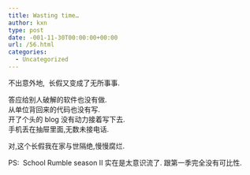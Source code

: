 ```yaml
---
title: Wasting time…
author: kxn
type: post
date: -001-11-30T00:00:00+00:00
url: /56.html
categories:
  - Uncategorized
---
```


不出意外地,  长假又变成了无所事事.

答应给别人破解的软件也没有做.  
从单位背回来的代码也没有写.  
开了个头的 blog 没有动力接着写下去.  
手机丢在抽屉里面,无数未接电话.

对,这个长假我在家与世隔绝,慢慢腐烂.

PS:  School Rumble season II 实在是太意识流了. 跟第一季完全没有可比性.
